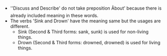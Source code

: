 - ''Discuss and Describe' do not take preposition Ãbout' because there is already included meaning in these words.
- The verbs 'Sink and Drown' have the meaning same but the usages are different.  
	- Sink (Second & Third forms: sank, sunk) is used for non-living things.  
	- Drown (Second & Third forms: drowned, drowned) is used for living things.